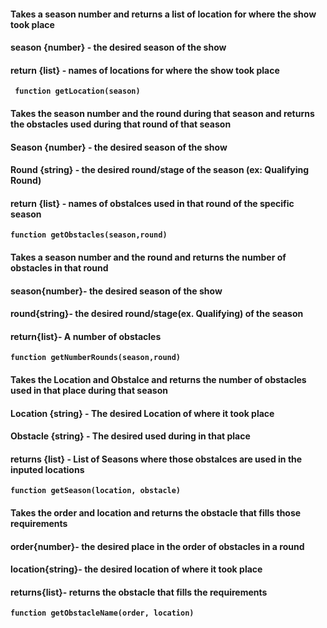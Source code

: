 ####  Takes a season number and returns a list of location for where the show took place
####  season {number} - the desired season of the show
####  return {list} - names of locations for where the show took place
**`  function getLocation(season) `**


####  Takes the season number and the round during that season and returns the obstacles used during that round of that season
####  Season {number} - the desired season of the show
####  Round {string} - the desired round/stage of the season (ex: Qualifying Round)
####  return {list} - names of obstalces used in that round of the specific season
**`function getObstacles(season,round)`**

#### Takes a season number and the round and returns the number of obstacles in that round
#### season{number}- the desired season of the show
#### round{string}- the desired round/stage(ex. Qualifying) of the season
#### return{list}- A number of obstacles
**`function getNumberRounds(season,round)`**


#### Takes the Location and Obstalce and returns the number of obstacles used in that place during that season
#### Location {string} - The desired Location of where it took place
#### Obstacle {string} - The desired used during in that place
#### returns {list} - List of Seasons where those obstalces are used in the inputed locations
**`function getSeason(location, obstacle)`**


####  Takes the order and location and returns the obstacle that fills those requirements
####  order{number}- the desired place in the order of obstacles in a round
####  location{string}- the desired location of where it took place
####  returns{list}- returns the obstacle that fills the requirements
**`function getObstacleName(order, location)`**
